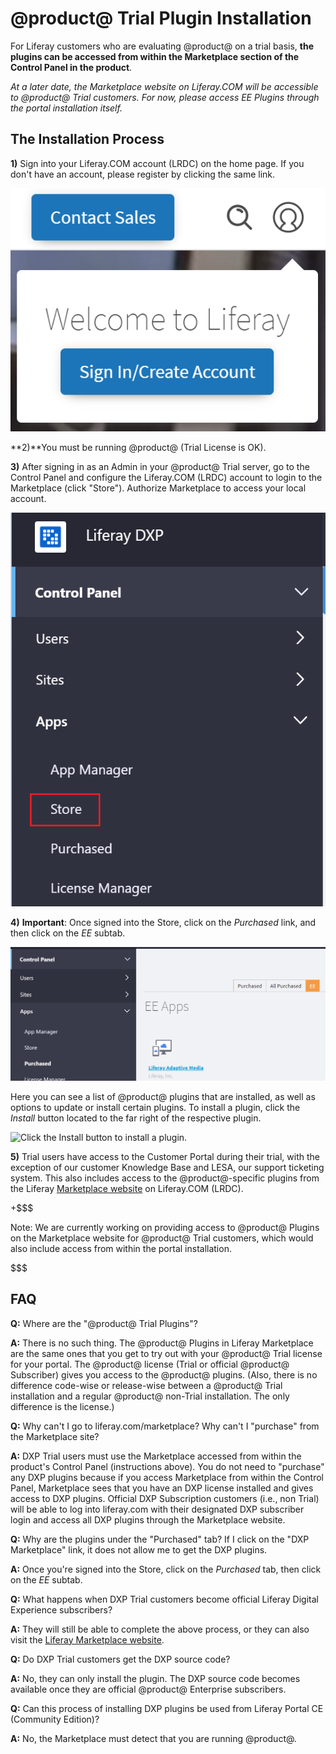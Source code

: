 # @product@ Trial Plugin Installation [](id=liferay-dxp-trial-plugin-installation)

For Liferay customers who are evaluating @product@ on a trial
basis, **the plugins can be accessed from within the Marketplace section
of the Control Panel in the product**. 

*At a later date, the Marketplace website on Liferay.COM will be accessible to
@product@ Trial customers. For now, please access EE Plugins through the
portal installation itself.*  

## The Installation Process [](id=the-installation-process)

**1)** Sign into your Liferay.COM account (LRDC) on the home page. If you
don't have an account, please register by clicking the same link. 

![Click the hamburger menu to sign in or create an account.](../../images-dxp/liferay-com-sign-in.png)

**2)**You must be running @product@ (Trial License is OK).

**3)** After signing in as an Admin in your @product@ Trial
server, go to the Control Panel and configure the Liferay.COM (LRDC)
account to login to the Marketplace (click "Store"). Authorize Marketplace to
access your local account.

![Click the *Store* link and authorize Marketplace to access your local account.](../../images-dxp/dxp-store-link.png)

**4)** **Important**: Once signed into the Store, click on the *Purchased* link,
and then click on the *EE* subtab.

![The trial plugins are available as plugins already purchased.](../../images-dxp/dxp-store-ee.png)

Here you can see a list of @product@ plugins that are installed, as well as
options to update or install certain plugins. To install a plugin, click the
*Install* button located to the far right of the respective plugin.

![Click the *Install* button to install a plugin.](../../images-dxp/dxp-store-install.png)

**5)** Trial users have access to the Customer Portal during their trial, with
the exception of our customer Knowledge Base and LESA, our support ticketing
system. This also includes access to the @product@-specific plugins from the Liferay
[Marketplace website](https://www.liferay.com/marketplace) on Liferay.COM
(LRDC).

+$$$

Note: We are currently working on providing access to @product@ Plugins on the
Marketplace website for @product@ Trial customers, which would also include
access from within the portal installation. 

$$$

## FAQ [](id=faq)

**Q:** Where are the "@product@ Trial Plugins"?

**A:** There is no such thing. The @product@ Plugins in Liferay Marketplace are
the same ones that you get to try out with your @product@ Trial license for your
portal. The @product@ license (Trial or official @product@ Subscriber) gives you access to the
@product@ plugins. (Also, there is no difference code-wise or release-wise between a
@product@ Trial installation and a regular @product@ non-Trial
installation. The only difference is the license.)

**Q:** Why can't I go to liferay.com/marketplace? Why can't I "purchase" from the
Marketplace site?

**A:** DXP Trial users must use the Marketplace accessed from within the
product's Control Panel (instructions above). You do not need to
"purchase" any DXP plugins because if you access Marketplace from within
the Control Panel, Marketplace sees that you have an DXP
license installed and gives access to DXP plugins. Official DXP
Subscription customers (i.e., non Trial) will be able to log into
liferay.com with their designated DXP subscriber login and access all DXP
plugins through the Marketplace website. 

**Q:** Why are the plugins under the "Purchased" tab? If I click on the
"DXP Marketplace" link, it does not allow me to get the DXP plugins.

**A:** Once you're signed into the Store, click on the *Purchased* tab,
then click on the *EE* subtab.

**Q:** What happens when DXP Trial customers become official Liferay
Digital Experience subscribers?

**A:** They will still be able to complete the above process, or they
can also visit the [Liferay Marketplace website](https://www.liferay.com/marketplace).

**Q:** Do DXP Trial customers get the DXP source code?

**A:** No, they can only install the plugin. The DXP source code becomes
available once they are official @product@ Enterprise subscribers.

**Q:** Can this process of installing DXP plugins be used from Liferay Portal CE
(Community Edition)?

**A:** No, the Marketplace must detect that you are running @product@.
